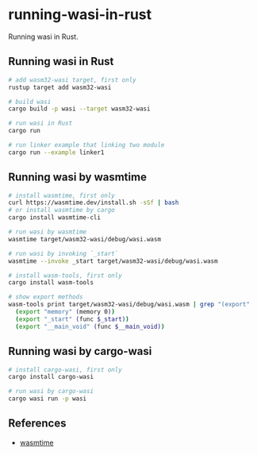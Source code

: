 # running-wasi-in-rust

Running wasi in Rust.

## Running wasi in Rust

```sh
# add wasm32-wasi target, first only
rustup target add wasm32-wasi

# build wasi
cargo build -p wasi --target wasm32-wasi

# run wasi in Rust
cargo run

# run linker example that linking two module
cargo run --example linker1
```

## Running wasi by wasmtime

```sh
# install wasmtime, first only
curl https://wasmtime.dev/install.sh -sSf | bash
# or install wasmtime by cargo
cargo install wasmtime-cli

# run wasi by wasmtime
wasmtime target/wasm32-wasi/debug/wasi.wasm

# run wasi by invoking `_start`
wasmtime --invoke _start target/wasm32-wasi/debug/wasi.wasm

# install wasm-tools, first only
cargo install wasm-tools

# show export methods
wasm-tools print target/wasm32-wasi/debug/wasi.wasm | grep "(export"
  (export "memory" (memory 0))
  (export "_start" (func $_start))
  (export "__main_void" (func $__main_void))
```

## Running wasi by cargo-wasi

```sh
# install cargo-wasi, first only
cargo install cargo-wasi

# run wasi by cargo-wasi
cargo wasi run -p wasi
```

## References

- [wasmtime](https://github.com/bytecodealliance/wasmtime)
